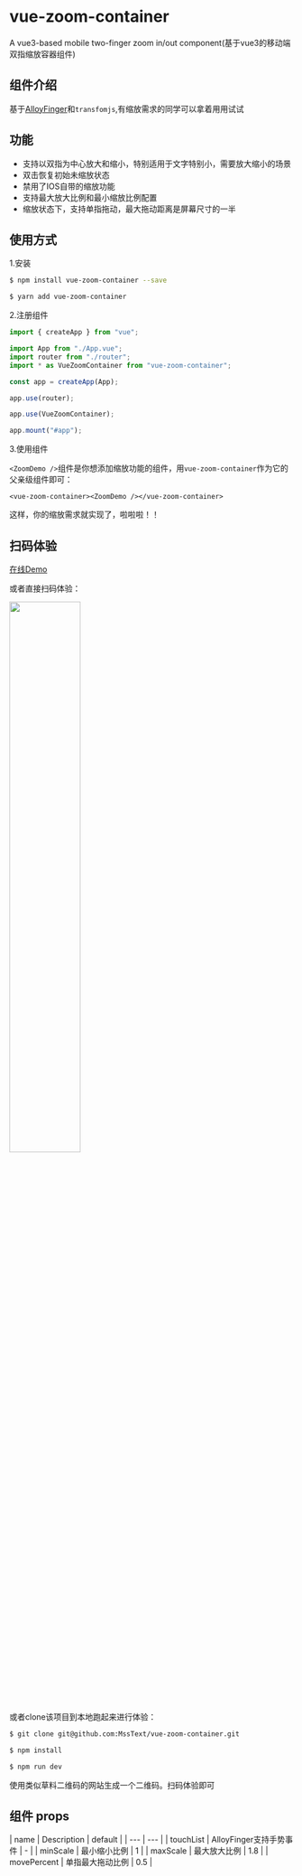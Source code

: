 # vue-zoom-container

A vue3-based mobile two-finger zoom in/out component(基于vue3的移动端双指缩放容器组件)


## 组件介绍

基于[AlloyFinger](https://github.com/AlloyTeam/AlloyFinger)和`transfomjs`,有缩放需求的同学可以拿着用用试试

## 功能

- 支持以双指为中心放大和缩小，特别适用于文字特别小，需要放大缩小的场景
- 双击恢复初始未缩放状态
- 禁用了IOS自带的缩放功能
- 支持最大放大比例和最小缩放比例配置
- 缩放状态下，支持单指拖动，最大拖动距离是屏幕尺寸的一半

## 使用方式

1.安装

```bash
$ npm install vue-zoom-container --save
```

```bash
$ yarn add vue-zoom-container
```

2.注册组件
```ts
import { createApp } from "vue";

import App from "./App.vue";
import router from "./router";
import * as VueZoomContainer from "vue-zoom-container";

const app = createApp(App);

app.use(router);

app.use(VueZoomContainer);

app.mount("#app");
```

3.使用组件

`<ZoomDemo />`组件是你想添加缩放功能的组件，用`vue-zoom-container`作为它的父亲级组件即可：
```vue
<vue-zoom-container><ZoomDemo /></vue-zoom-container>
```

这样，你的缩放需求就实现了，啦啦啦！！

## 扫码体验

[在线Demo](https://zoom.masongsong.cn/)

或者直接扫码体验：

<img src="https://cdn.staticaly.com/gh/MssText/learn@master/qrcode.50pj6yl01ig0.webp" width="50%">

或者clone该项目到本地跑起来进行体验：

```bash
$ git clone git@github.com:MssText/vue-zoom-container.git

$ npm install

$ npm run dev
```
使用类似草料二维码的网站生成一个二维码。扫码体验即可

## 组件 props

| name | Description | default |
| --- | --- |
| touchList | AlloyFinger支持手势事件 | - |
| minScale | 最小缩小比例 | 1 |
| maxScale | 最大放大比例 | 1.8 |
| movePercent | 单指最大拖动比例 | 0.5 |
